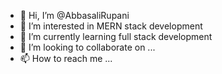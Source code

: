 - 👋 Hi, I’m @AbbasaliRupani
- 👀 I’m interested in MERN stack development
- 🌱 I’m currently learning full stack development
- 💞️ I’m looking to collaborate on ...
- 📫 How to reach me ...

<!---
AbbasaliRupani/AbbasaliRupani is a ✨ special ✨ repository because its `README.md` (this file) appears on your GitHub profile.
You can click the Preview link to take a look at your changes.
--->
